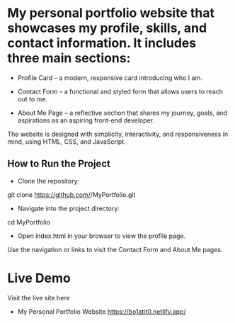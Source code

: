 # My personal portfolio website that showcases my profile, skills, and contact information. It includes three main sections:

- Profile Card – a modern, responsive card introducing who I am.

- Contact Form – a functional and styled form that allows users to reach out to me.

- About Me Page – a reflective section that shares my journey, goals, and aspirations as an aspiring front-end developer.

The website is designed with simplicity, interactivity, and responsiveness in mind, using HTML, CSS, and JavaScript.

## How to Run the Project

- Clone the repository:

git clone https://github.com/<your-username>/MyPortfolio.git

- Navigate into the project directory:

cd MyPortfolio

- Open index.html in your browser to view the profile page.

Use the navigation or links to visit the Contact Form and About Me pages.

# Live Demo

Visit the live site here

- My Personal Portfolio Website
  https://bo1atit0.netlify.app/
